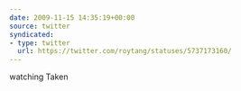 ```yaml
---
date: 2009-11-15 14:35:19+00:00
source: twitter
syndicated:
- type: twitter
  url: https://twitter.com/roytang/statuses/5737173160/
---
```


watching Taken
